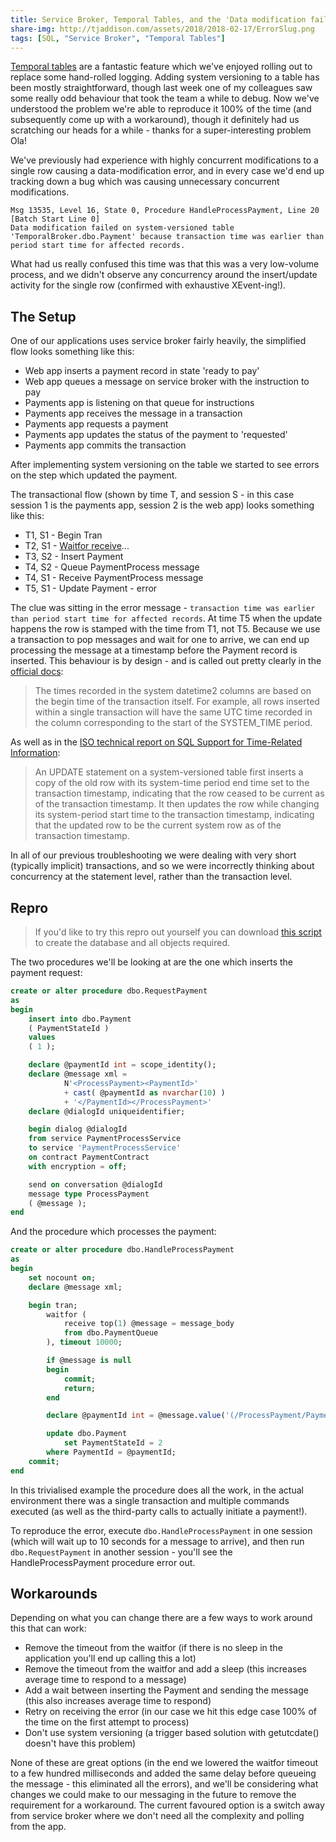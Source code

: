 ```yaml
---
title: Service Broker, Temporal Tables, and the 'Data modification failed' error
share-img: http://tjaddison.com/assets/2018/2018-02-17/ErrorSlug.png
tags: [SQL, "Service Broker", "Temporal Tables"]
---
```


[Temporal tables](https://docs.microsoft.com/en-us/sql/relational-databases/tables/temporal-tables) are a fantastic feature which we've enjoyed rolling out to replace some hand-rolled logging. Adding system versioning to a table has been mostly straightforward, though last week one of my colleagues saw some really odd behaviour that took the team a while to debug. Now we've understood the problem we're able to reproduce it 100% of the time (and subsequently come up with a workaround), though it definitely had us scratching our heads for a while - thanks for a super-interesting problem Ola!

We've previously had experience with highly concurrent modifications to a single row causing a data-modification error, and in every case we'd end up tracking down a bug which was causing unnecessary concurrent modifications.

```
Msg 13535, Level 16, State 0, Procedure HandleProcessPayment, Line 20 [Batch Start Line 0]
Data modification failed on system-versioned table 'TemporalBroker.dbo.Payment' because transaction time was earlier than period start time for affected records.
```

What had us really confused this time was that this was a very low-volume process, and we didn't observe any concurrency around the insert/update activity for the single row (confirmed with exhaustive XEvent-ing!).

## The Setup

One of our applications uses service broker fairly heavily, the simplified flow looks something like this:

- Web app inserts a payment record in state 'ready to pay'
- Web app queues a message on service broker with the instruction to pay
- Payments app is listening on that queue for instructions
- Payments app receives the message in a transaction
- Payments app requests a payment
- Payments app updates the status of the payment to 'requested'
- Payments app commits the transaction

After implementing system versioning on the table we started to see errors on the step which updated the payment.

The transactional flow (shown by time T, and session S - in this case session 1 is the payments app, session 2 is the web app) looks something like this:

- T1, S1 - Begin Tran
- T2, S1 - [Waitfor receive](https://docs.microsoft.com/en-us/sql/t-sql/statements/receive-transact-sql)...
- T3, S2 - Insert Payment
- T4, S2 - Queue PaymentProcess message
- T4, S1 - Receive PaymentProcess message
- T5, S1 - Update Payment - error

The clue was sitting in the error message - `transaction time was earlier than period start time for affected records`. At time T5 when the update happens the row is stamped with the time from T1, not T5. Because we use a transaction to pop messages and wait for one to arrive, we can end up processing the message at a timestamp before the Payment record is inserted. This behaviour is by design - and is called out pretty clearly in the [official docs](https://docs.microsoft.com/en-us/sql/relational-databases/tables/temporal-tables#how-does-temporal-work):

> The times recorded in the system datetime2 columns are based on the begin time of the transaction itself. For example, all rows inserted within a single transaction will have the same UTC time recorded in the column corresponding to the start of the SYSTEM_TIME period.

As well as in the [ISO technical report on SQL Support for Time-Related Information](http://standards.iso.org/ittf/PubliclyAvailableStandards/c060394_ISO_IEC_TR_19075-2_2015.zip):

> An UPDATE statement on a system-versioned table first inserts a copy of the old row with its system-time period end time set to the transaction timestamp, indicating that the row ceased to be current as of the transaction timestamp. It then updates the row while changing its system-period start time to the transaction timestamp, indicating that the updated row to be the current system row as of the transaction timestamp.

In all of our previous troubleshooting we were dealing with very short (typically implicit) transactions, and so we were incorrectly thinking about concurrency at the statement level, rather than the transaction level.

## Repro

> If you'd like to try this repro out yourself you can download [this script](/assets/2018/2018-02-17/createobjects.sql) to create the database and all objects required.

The two procedures we'll be looking at are the one which inserts the payment request:

```sql
create or alter procedure dbo.RequestPayment
as
begin
	insert into dbo.Payment
	( PaymentStateId )
	values
	( 1 );

	declare @paymentId int = scope_identity();
	declare @message xml =
            N'<ProcessPayment><PaymentId>'
            + cast( @paymentId as nvarchar(10) )
            + '</PaymentId></ProcessPayment>'
	declare @dialogId uniqueidentifier;

	begin dialog @dialogId
	from service PaymentProcessService
	to service 'PaymentProcessService'
	on contract PaymentContract
	with encryption = off;

	send on conversation @dialogId
	message type ProcessPayment
	( @message );
end
```

And the procedure which processes the payment:

```sql
create or alter procedure dbo.HandleProcessPayment
as
begin
	set nocount on;
	declare @message xml;

	begin tran;
		waitfor (
			receive top(1) @message = message_body
			from dbo.PaymentQueue
		), timeout 10000;

		if @message is null
		begin
			commit;
			return;
		end

		declare @paymentId int = @message.value('(/ProcessPayment/PaymentId)[1]','int');

		update dbo.Payment
			set PaymentStateId = 2
		where PaymentId = @paymentId;
	commit;
end
```

In this trivialised example the procedure does all the work, in the actual environment there was a single transaction and multiple commands executed (as well as the third-party calls to actually initiate a payment!).

To reproduce the error, execute `dbo.HandleProcessPayment` in one session (which will wait up to 10 seconds for a message to arrive), and then run `dbo.RequestPayment` in another session - you'll see the HandleProcessPayment procedure error out.

## Workarounds

Depending on what you can change there are a few ways to work around this that can work:

- Remove the timeout from the waitfor (if there is no sleep in the application you'll end up calling this a lot)
- Remove the timeout from the waitfor and add a sleep (this increases average time to respond to a message)
- Add a wait between inserting the Payment and sending the message (this also increases average time to respond)
- Retry on receiving the error (in our case we hit this edge case 100% of the time on the first attempt to process)
- Don't use system versioning (a trigger based solution with getutcdate() doesn't have this problem)

None of these are great options (in the end we lowered the waitfor timeout to a few hundred milliseconds and added the same delay before queueing the message - this eliminated all the errors), and we'll be considering what changes we could make to our messaging in the future to remove the requirement for a workaround. The current favoured option is a switch away from service broker where we don't need all the complexity and polling from the app.
